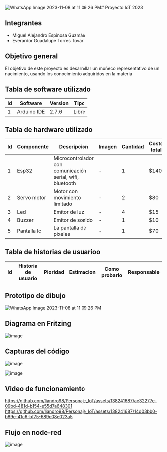 ![WhatsApp Image 2023-11-08 at 11 09 26 PM](https://github.com/liandro98/Personaje_IoT/assets/138241687/d3864a72-4709-4022-a403-b860eeacec3d)# Proyecto IoT 2023
## Integrantes
* Miguel Alejandro Espinosa Guzmán
* Everardor Guadalupe Torres Tovar
## Objetivo general
El objetivo de este proyecto es desarrollar un muñeco representativo de un nacimiento, usando los conocimiento adquiridos en la materia
## Tabla de software utilizado
| Id | Software | Version | Tipo |
|-|-|-|-|
|1|Arduino IDE| 2.7.6|Libre|


## Tabla de hardware utilizado
| Id | Componente | Descripción | Imagen | Cantidad | Costo total |
|-|-|-|-|-|-|
|1|Esp32|Microcontrolador con comunicación serial, wifi, bluetooth| - |1|$140|
|2|Servo motor|Motor con movimiento limitado| - |2|$80|
|3|Led|Emitor de luz| - |4|$15|
|4|Buzzer|Emitor de sonido| - |1|$10|
|5|Pantalla lc|La pantalla de pixeles| - |1|$70|

## Tabla de historias de usuarioo
|Id|Historia de usuario|Pioridad|Estimacion|Como probarlo|Responsable|
|-|-|-|-|-|-|

## Prototipo de dibujo
![WhatsApp Image 2023-11-08 at 11 09 26 PM](https://github.com/liandro98/Personaje_IoT/assets/138241687/8940511e-bdb7-4219-8af4-d8b751b5427b)

## Diagrama en Fritzing
![image](https://github.com/liandro98/Personaje_IoT/assets/138241687/3b49b248-a30a-495d-bd80-bcc183a3d5ef)

## Capturas del código
![image](https://github.com/liandro98/Personaje_IoT/assets/138241687/607a3e06-4140-4911-a344-a04e2f64f412)

![image](https://github.com/liandro98/Personaje_IoT/assets/138241687/74736997-9a8e-4246-a616-7b74b50ba235)

## Video de funcionamiento
https://github.com/liandro98/Personaje_IoT/assets/138241687/ae32277e-09bd-481d-b154-e55d7a648301
https://github.com/liandro98/Personaje_IoT/assets/138241687/14d03bb0-b89e-41c6-bf75-689c08e023a5

## Flujo en node-red
![image](https://github.com/liandro98/Personaje_IoT/assets/138241687/1aa862a1-a85b-4aa0-b35c-bf886378a4f8)




